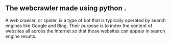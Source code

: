 ## The webcrawler made using python .
A web crawler, or spider, is a type of bot that is typically operated by search engines like Google and Bing.
Their purpose is to index the content of websites all across the Internet so that those websites can appear in search engine results. 
